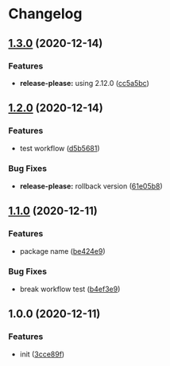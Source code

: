 # Changelog

## [1.3.0](https://www.github.com/rudywaltz/workflow-test/compare/v1.2.0...v1.3.0) (2020-12-14)


### Features

* **release-please:** using 2.12.0 ([cc5a5bc](https://www.github.com/rudywaltz/workflow-test/commit/cc5a5bcc7332544f3a0bb174ab43787b6e0ca30b))

## [1.2.0](https://www.github.com/rudywaltz/workflow-test/compare/v1.1.0...v1.2.0) (2020-12-14)


### Features

* test workflow ([d5b5681](https://www.github.com/rudywaltz/workflow-test/commit/d5b56818cfcdae293e80f6b4c4cc9880a449d70f))


### Bug Fixes

* **release-please:** rollback version ([61e05b8](https://www.github.com/rudywaltz/workflow-test/commit/61e05b877f58742a592511259787cc1ba79fc8c2))

## [1.1.0](https://www.github.com/rudywaltz/workflow-test/compare/v1.0.0...v1.1.0) (2020-12-11)


### Features

* package name ([be424e9](https://www.github.com/rudywaltz/workflow-test/commit/be424e9c51a00452d637d244159f27706390137c))


### Bug Fixes

* break workflow test ([b4ef3e9](https://www.github.com/rudywaltz/workflow-test/commit/b4ef3e9bb9d38b28b2b275b6677d030b5ce8a54b))

## 1.0.0 (2020-12-11)


### Features

* init ([3cce89f](https://www.github.com/rudywaltz/workflow-test/commit/3cce89f52613cff25d0826a201ecf690c50e9510))
